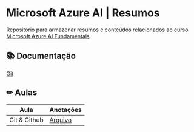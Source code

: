 # Microsoft Azure AI | Resumos

Repositório para armazenar resumos e conteúdos relacionados ao curso [Microsoft Azure AI Fundamentals](https://web.dio.me/track/a088cda7-a37f-451a-b392-46fa7e6ddc55).

## 📚 Documentação

[Git](https://git-scm.com/docs)

## ✏ Aulas

| Aula | Anotações |
| - | - |
|Git & Github| [Arquivo](./resumos/Git.md) |